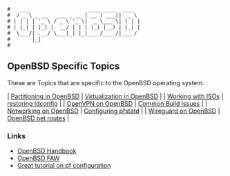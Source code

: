 ```text
#   ___                   ____ ____  ____
#  / _ \ _ __   ___ _ __ | __ ) ___||  _ \
# | | | | '_ \ / _ \ '_ \|  _ \___ \| | | |
# | |_| | |_) |  __/ | | | |_) |__) | |_| |
#  \___/| .__/ \___|_| |_|____/____/|____/
#       |_|
#
```

OpenBSD Specific Topics
-----------------------

These are Topics that are specific to the OpenBSD operating system.

| [Partitioning in OpenBSD](OpenBSD_Partitioning) | [Virtualization in OpenBSD](vmm)    |
| [Working with ISOs](openbsd-iso)                | [restoring ldconfig](ldconfig)      |
| [OpenVPN on OpenBSD](open-openvpn)              | [Common Build Issues](build-issues) |
| [Networking on OpenBSD](openbsd-net)            | [Configuring pfstatd](pfstatd)      |
| [Wireguard on OpenBSD](openbsd-wireguard)       | [OpenBSD net routes](openbsd-route) |

### Links

- [OpenBSD Handbook](https://www.openbsdhandbook.com/)
- [OpenBSD FAW](https://openbsd.org/faq)
- [Great tutorial on pf configuration](https://www.digitalocean.com/community/tutorials/how-to-configure-packet-filter-pf-on-freebsd-12-1)

